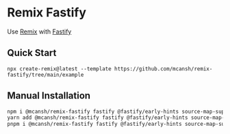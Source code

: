 # Remix Fastify

Use [Remix](https://remix.run) with [Fastify](http://fastify.io)

## Quick Start

`npx create-remix@latest --template https://github.com/mcansh/remix-fastify/tree/main/example`

## Manual Installation

```sh
npm i @mcansh/remix-fastify fastify @fastify/early-hints source-map-support
yarn add @mcansh/remix-fastify fastify @fastify/early-hints source-map-support
pnpm i @mcansh/remix-fastify fastify @fastify/early-hints source-map-support
```
